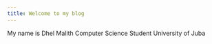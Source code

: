 ```yaml
---
title: Welcome to my blog
---
```

My name is Dhel Malith
Computer Science Student
University of Juba
